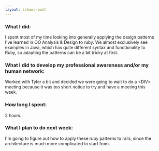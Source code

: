```yaml
---
layout: school-post
---
```


### What I did:

I spent most of my time looking into generally applying the design patterns I've learned in OO Analysis & Design to ruby. We almost exclusively see examples in Java, which has quite different syntax and functionality to Ruby, so adapting the patterns can be a bit tricky at first.

### What I did to develop my professional awareness and/or my human network:

Worked with Tyler a bit and decided we were going to wait to do a &lt;DIV&gt; meeting because it was too short notice to try and have a meeting this week.

### How long I spent:

2 hours.

### What I plan to do next week:

I'm going to figure out how to apply these ruby patterns to rails, since the architecture is much more complicated to start from.